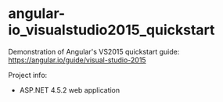 # angular-io_visualstudio2015_quickstart
Demonstration of Angular's VS2015 quickstart guide: https://angular.io/guide/visual-studio-2015

Project info:
- ASP.NET 4.5.2 web application
